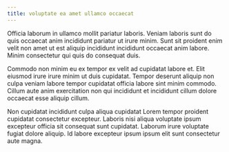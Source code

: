 ```yaml
---
title: voluptate ea amet ullamco occaecat
---
```


Officia laborum in ullamco mollit pariatur laboris. Veniam laboris sunt do quis occaecat anim incididunt pariatur ut irure minim. Sunt sit proident enim velit non amet ut est aliquip incididunt incididunt occaecat anim labore. Minim consectetur qui quis do consequat duis.

Commodo non minim eu ex tempor ex velit ad cupidatat labore et. Elit eiusmod irure irure minim ut duis cupidatat. Tempor deserunt aliquip non culpa veniam labore tempor cupidatat officia labore sint minim commodo. Cillum aute anim exercitation non qui incididunt et incididunt cillum dolore occaecat esse aliquip cillum.

Non cupidatat incididunt culpa aliqua cupidatat Lorem tempor proident cupidatat consectetur excepteur. Laboris nisi aliqua voluptate ipsum excepteur officia sit consequat sunt cupidatat. Laborum irure voluptate fugiat dolore aliquip. Id labore excepteur ipsum ipsum elit sunt consectetur aute magna.